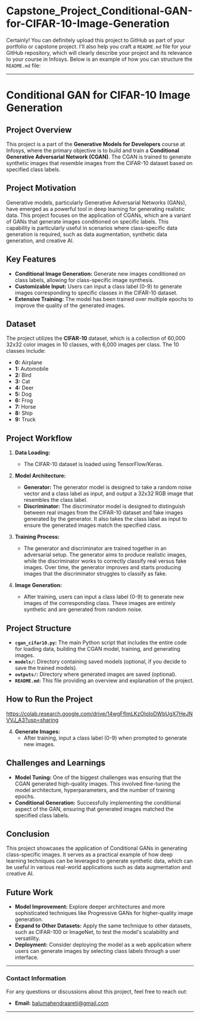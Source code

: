 # Capstone_Project_Conditional-GAN-for-CIFAR-10-Image-Generation
Certainly! You can definitely upload this project to GitHub as part of your portfolio or capstone project. I'll also help you craft a `README.md` file for your GitHub repository, which will clearly describe your project and its relevance to your course in Infosys. Below is an example of how you can structure the `README.md` file:

---

# **Conditional GAN for CIFAR-10 Image Generation**

## **Project Overview**

This project is a part of the **Generative Models for Developers** course at Infosys, where the primary objective is to build and train a **Conditional Generative Adversarial Network (CGAN)**. The CGAN is trained to generate synthetic images that resemble images from the CIFAR-10 dataset based on specified class labels.

## **Project Motivation**

Generative models, particularly Generative Adversarial Networks (GANs), have emerged as a powerful tool in deep learning for generating realistic data. This project focuses on the application of CGANs, which are a variant of GANs that generate images conditioned on specific labels. This capability is particularly useful in scenarios where class-specific data generation is required, such as data augmentation, synthetic data generation, and creative AI.

## **Key Features**

- **Conditional Image Generation:** Generate new images conditioned on class labels, allowing for class-specific image synthesis.
- **Customizable Input:** Users can input a class label (0-9) to generate images corresponding to specific classes in the CIFAR-10 dataset.
- **Extensive Training:** The model has been trained over multiple epochs to improve the quality of the generated images.

## **Dataset**

The project utilizes the **CIFAR-10** dataset, which is a collection of 60,000 32x32 color images in 10 classes, with 6,000 images per class. The 10 classes include:

- **0:** Airplane
- **1:** Automobile
- **2:** Bird
- **3:** Cat
- **4:** Deer
- **5:** Dog
- **6:** Frog
- **7:** Horse
- **8:** Ship
- **9:** Truck

## **Project Workflow**

1. **Data Loading:**
   - The CIFAR-10 dataset is loaded using TensorFlow/Keras.
  
2. **Model Architecture:**
   - **Generator:** The generator model is designed to take a random noise vector and a class label as input, and output a 32x32 RGB image that resembles the class label.
   - **Discriminator:** The discriminator model is designed to distinguish between real images from the CIFAR-10 dataset and fake images generated by the generator. It also takes the class label as input to ensure the generated images match the specified class.

3. **Training Process:**
   - The generator and discriminator are trained together in an adversarial setup. The generator aims to produce realistic images, while the discriminator works to correctly classify real versus fake images. Over time, the generator improves and starts producing images that the discriminator struggles to classify as fake.

4. **Image Generation:**
   - After training, users can input a class label (0-9) to generate new images of the corresponding class. These images are entirely synthetic and are generated from random noise.

## **Project Structure**

- **`cgan_cifar10.py`:** The main Python script that includes the entire code for loading data, building the CGAN model, training, and generating images.
- **`models/`:** Directory containing saved models (optional, if you decide to save the trained models).
- **`outputs/`:** Directory where generated images are saved (optional).
- **`README.md`:** This file providing an overview and explanation of the project.

## **How to Run the Project**
https://colab.research.google.com/drive/14wgFflmLKzOIoIoDWbUgX7HeJNVVJ_A3?usp=sharing


4. **Generate Images:**
   - After training, input a class label (0-9) when prompted to generate new images.


## **Challenges and Learnings**

- **Model Tuning:** One of the biggest challenges was ensuring that the CGAN generated high-quality images. This involved fine-tuning the model architecture, hyperparameters, and the number of training epochs.
- **Conditional Generation:** Successfully implementing the conditional aspect of the GAN, ensuring that generated images matched the specified class labels.

## **Conclusion**

This project showcases the application of Conditional GANs in generating class-specific images. It serves as a practical example of how deep learning techniques can be leveraged to generate synthetic data, which can be useful in various real-world applications such as data augmentation and creative AI.

## **Future Work**

- **Model Improvement:** Explore deeper architectures and more sophisticated techniques like Progressive GANs for higher-quality image generation.
- **Expand to Other Datasets:** Apply the same technique to other datasets, such as CIFAR-100 or ImageNet, to test the model's scalability and versatility.
- **Deployment:** Consider deploying the model as a web application where users can generate images by selecting class labels through a user interface.

---



### **Contact Information**

For any questions or discussions about this project, feel free to reach out:

- **Email:** [balumahendraareti@gmail.com](mailto:balumahendraareti@gmail.com)


---
